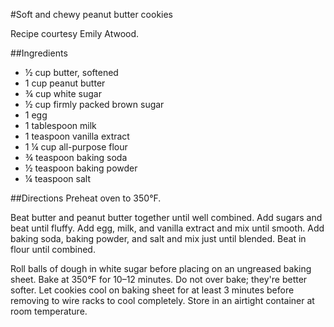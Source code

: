 #Soft and chewy peanut butter cookies

Recipe courtesy Emily Atwood.

##Ingredients
- &frac12; cup butter, softened
- 1 cup peanut butter
- &frac34; cup white sugar
- &frac12; cup firmly packed brown sugar
- 1 egg
- 1 tablespoon milk
- 1 teaspoon vanilla extract
- 1 &frac14; cup all-purpose flour
- &frac34; teaspoon baking soda
- &frac12; teaspoon baking powder
- &frac14; teaspoon salt

##Directions
Preheat oven to 350&deg;F.

Beat butter and peanut butter together until well combined. Add sugars and beat until fluffy. Add
egg, milk, and vanilla extract and mix until smooth. Add baking soda, baking powder, and
salt and mix just until blended. Beat in flour until combined.

Roll balls of dough in white sugar before placing on an ungreased baking sheet. Bake at 350&deg;F for 10&ndash;12&nbsp;minutes. Do not over bake; they're better softer. Let cookies cool on baking sheet for at least 3&nbsp;minutes before removing to wire racks to cool completely. Store in an airtight container at room temperature.
